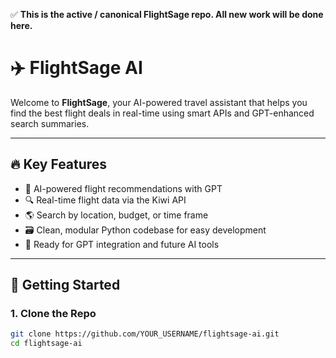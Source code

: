 ✅ **This is the active / canonical FlightSage repo. All new work will be done here.**
# ✈️ FlightSage AI

Welcome to **FlightSage**, your AI-powered travel assistant that helps you find the best flight deals in real-time using smart APIs and GPT-enhanced search summaries.

---

## 🔥 Key Features

- 🧠 AI-powered flight recommendations with GPT
- 🔍 Real-time flight data via the Kiwi API
- 🌎 Search by location, budget, or time frame
- 🗃️ Clean, modular Python codebase for easy development
- 🤖 Ready for GPT integration and future AI tools

---

## 🚀 Getting Started

### 1. Clone the Repo
```bash
git clone https://github.com/YOUR_USERNAME/flightsage-ai.git
cd flightsage-ai
